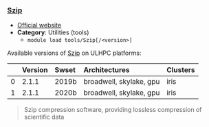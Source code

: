 ### [Szip](https://www.hdfgroup.org/doc_resource/SZIP/)

* [Official website](https://www.hdfgroup.org/doc_resource/SZIP/)
* __Category__: Utilities (tools)
    -  `module load tools/Szip[/<version>]`

Available versions of [Szip](https://www.hdfgroup.org/doc_resource/SZIP/) on ULHPC platforms:

|    | Version   | Swset   | Architectures           | Clusters   |
|---:|:----------|:--------|:------------------------|:-----------|
|  0 | 2.1.1     | 2019b   | broadwell, skylake, gpu | iris       |
|  1 | 2.1.1     | 2020b   | broadwell, skylake, gpu | iris       |

> Szip compression software, providing lossless compression of scientific data
